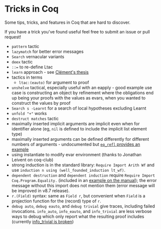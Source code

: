 # Tricks in Coq

Some tips, tricks, and features in Coq that are hard to discover.

If you have a trick you've found useful feel free to submit an issue or pull request!

* `pattern` tactic
* `lazymatch` for better error messages
* `Search` vernacular variants
* `deex` tactic
* `::=` to re-define Ltac
* `learn` approach - see [Clément's thesis](http://pit-claudel.fr/clement/MSc/#org036d20e)
* tactics in terms
  * `ltac:(eauto)` for argument to proof
* `unshelve` tactical, especially useful with an eapply - good example use case is constructing an object by refinement where the obligations end up being your proofs with the values as evars, when you wanted to construct the values by proof
* `Search s -Learnt` for a search of local hypotheses excluding Learnt
* `unfold "+"` works
* `destruct matches` tactic
* maximally inserted implicit arguments are implicit even when for identifier alone (eg, `nil` is defined to include the implicit list element type)
* maximally inserted arguments can be defined differently for different numbers of arguments - undocumented but [`eq_refl` provides an example](https://github.com/coq/coq/blob/trunk/theories/Init/Logic.v#L310)
* using instantiate to modify evar environment (thanks to Jonathan Leivent on coq-club)
* strong induction is in the standard library: `Require Import Arith Wf` and use `induction n using (well_founded_induction lt_wf)`.
* `dependent destruction` and `dependent induction` require `Require Import Coq.Program.Equality.` (included in an [example on the manual](https://coq.inria.fr/refman/Reference-Manual012.html#dependent-induction-example)); the error message without this import does not mention them (error message will be improved in v8.7 release).
* `r.(Field)` syntax: same as `Field r`, but convenient when `Field` is a projection function for the (record) type of `r`.
* `debug auto`, `debug eauto`, and `debug trivial` give traces, including failed invocations. `info_auto`, `info_eauto`, and `info_trivial` are less verbose ways to debug which only report what the resulting proof includes (currently [info\_trivial is broken](https://coq.inria.fr/bugs/show_bug.cgi?id=5741))
